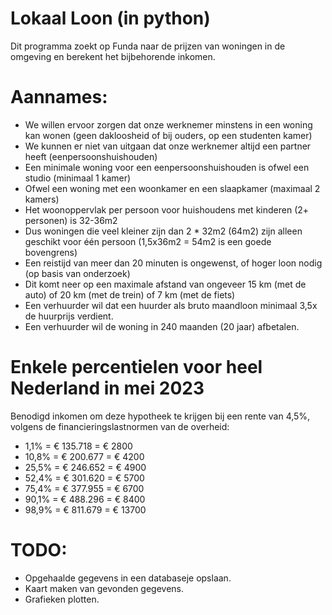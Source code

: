 # Lokaal Loon (in python)

Dit programma zoekt op Funda naar de prijzen van woningen in de omgeving en berekent het bijbehorende inkomen.

# Aannames:

* We willen ervoor zorgen dat onze werknemer minstens in een woning kan wonen (geen dakloosheid of bij ouders, op een studenten kamer)
* We kunnen er niet van uitgaan dat onze werknemer altijd een partner heeft (eenpersoonshuishouden)
* Een minimale woning voor een eenpersoonshuishouden is ofwel een studio (minimaal 1 kamer)
* Ofwel een woning met een woonkamer en een slaapkamer (maximaal 2 kamers)
* Het woonoppervlak per persoon voor huishoudens met kinderen (2+ personen) is 32-36m2
* Dus woningen die veel kleiner zijn dan 2 * 32m2 (64m2) zijn alleen geschikt voor één persoon (1,5x36m2 = 54m2 is een goede bovengrens)
* Een reistijd van meer dan 20 minuten is ongewenst, of hoger loon nodig (op basis van onderzoek)
* Dit komt neer op een maximale afstand van ongeveer 15 km (met de auto) of 20 km (met de trein) of 7 km (met de fiets)
* Een verhuurder wil dat een huurder als bruto maandloon minimaal 3,5x de huurprijs verdient.
* Een verhuurder wil de woning in 240 maanden (20 jaar) afbetalen.

# Enkele percentielen voor heel Nederland in mei 2023

Benodigd inkomen om deze hypotheek te krijgen bij een rente van 4,5%, volgens de financieringslastnormen van de overheid:

- 1,1% = € 135.718 = € 2800
- 10,8% = € 200.677 = € 4200
- 25,5% = € 246.652 = € 4900
- 52,4% = € 301.620 = € 5700
- 75,4% = € 377.955 = € 6700
- 90,1% = € 488.296 = € 8400
- 98,9% = € 811.679 = € 13700

# TODO:

* Opgehaalde gegevens in een databaseje opslaan.
* Kaart maken van gevonden gegevens.
* Grafieken plotten.